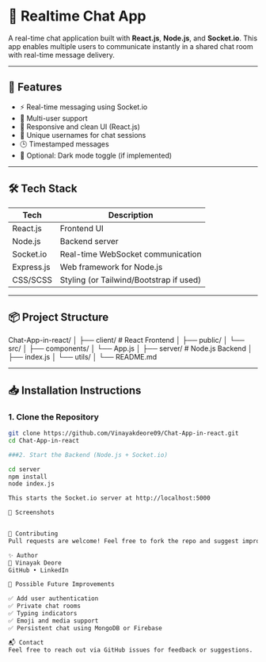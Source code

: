 
# 💬 Realtime Chat App

A real-time chat application built with **React.js**, **Node.js**, and **Socket.io**. This app enables multiple users to communicate instantly in a shared chat room with real-time message delivery.

---

## 🚀 Features

- ⚡ Real-time messaging using Socket.io
- 👥 Multi-user support
- 📱 Responsive and clean UI (React.js)
- 🔐 Unique usernames for chat sessions
- 🕒 Timestamped messages
- 🌈 Optional: Dark mode toggle (if implemented)

---

## 🛠 Tech Stack

| Tech        | Description                      |
|-------------|----------------------------------|
| React.js    | Frontend UI                      |
| Node.js     | Backend server                   |
| Socket.io   | Real-time WebSocket communication|
| Express.js  | Web framework for Node.js        |
| CSS/SCSS    | Styling (or Tailwind/Bootstrap if used) |

---

## 📦 Project Structure

Chat-App-in-react/
│
├── client/ # React Frontend
│ ├── public/
│ └── src/
│ ├── components/
│ └── App.js
│
├── server/ # Node.js Backend
│ ├── index.js
│ └── utils/
│
└── README.md

---

## 📥 Installation Instructions

### 1. Clone the Repository

```bash
git clone https://github.com/Vinayakdeore09/Chat-App-in-react.git
cd Chat-App-in-react

###2. Start the Backend (Node.js + Socket.io)

cd server
npm install
node index.js

This starts the Socket.io server at http://localhost:5000

📸 Screenshots


🤝 Contributing
Pull requests are welcome! Feel free to fork the repo and suggest improvements.

✨ Author
👤 Vinayak Deore
GitHub • LinkedIn

🧪 Possible Future Improvements

✅ Add user authentication
✅ Private chat rooms
✅ Typing indicators
✅ Emoji and media support
✅ Persistent chat using MongoDB or Firebase

📬 Contact
Feel free to reach out via GitHub issues for feedback or suggestions.
